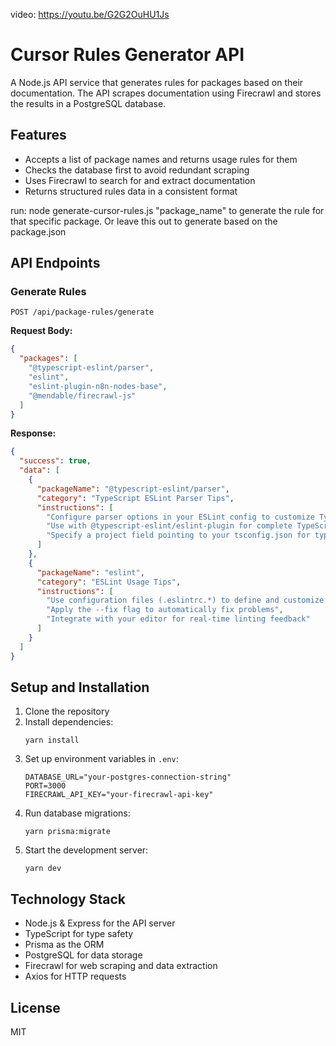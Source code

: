 video: https://youtu.be/G2G2OuHU1Js

# Cursor Rules Generator API

A Node.js API service that generates rules for packages based on their documentation. The API scrapes documentation using Firecrawl and stores the results in a PostgreSQL database.

## Features

- Accepts a list of package names and returns usage rules for them
- Checks the database first to avoid redundant scraping
- Uses Firecrawl to search for and extract documentation
- Returns structured rules data in a consistent format

run: node generate-cursor-rules.js "package_name" to generate the rule for that specific package. Or leave this out to generate based on the package.json

## API Endpoints

### Generate Rules

```
POST /api/package-rules/generate
```

**Request Body:**

```json
{
  "packages": [
    "@typescript-eslint/parser",
    "eslint",
    "eslint-plugin-n8n-nodes-base",
    "@mendable/firecrawl-js"
  ]
}
```

**Response:**

```json
{
  "success": true,
  "data": [
    {
      "packageName": "@typescript-eslint/parser",
      "category": "TypeScript ESLint Parser Tips",
      "instructions": [
        "Configure parser options in your ESLint config to customize TypeScript checking",
        "Use with @typescript-eslint/eslint-plugin for complete TypeScript linting",
        "Specify a project field pointing to your tsconfig.json for type-aware rules"
      ]
    },
    {
      "packageName": "eslint",
      "category": "ESLint Usage Tips",
      "instructions": [
        "Use configuration files (.eslintrc.*) to define and customize rules",
        "Apply the --fix flag to automatically fix problems",
        "Integrate with your editor for real-time linting feedback"
      ]
    }
  ]
}
```

## Setup and Installation

1. Clone the repository
2. Install dependencies:
   ```
   yarn install
   ```
3. Set up environment variables in `.env`:
   ```
   DATABASE_URL="your-postgres-connection-string"
   PORT=3000
   FIRECRAWL_API_KEY="your-firecrawl-api-key"
   ```
4. Run database migrations:
   ```
   yarn prisma:migrate
   ```
5. Start the development server:
   ```
   yarn dev
   ```

## Technology Stack

- Node.js & Express for the API server
- TypeScript for type safety
- Prisma as the ORM
- PostgreSQL for data storage
- Firecrawl for web scraping and data extraction
- Axios for HTTP requests

## License

MIT
